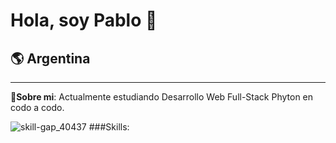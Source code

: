# Hola, soy Pablo 👋
## 🌎 Argentina
---

👋**Sobre mi**: Actualmente estudiando Desarrollo Web Full-Stack Phyton en codo a codo.

![skill-gap_40437](https://github.com/PabloGastonMedina/PabloGastonMedina/assets/99515825/30443e65-3b57-4ff6-99e9-31c1632f0b6b) ###Skills:
